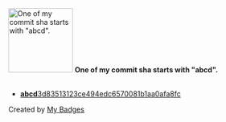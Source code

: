 <img src="https://github.com/my-badges/my-badges/blob/master/src/all-badges/abc-commit/abcd-commit.png?raw=true" alt="One of my commit sha starts with &quot;abcd&quot;." title="One of my commit sha starts with &quot;abcd&quot;." width="128">
<strong>One of my commit sha starts with &quot;abcd&quot;.</strong>
<br><br>

- <a href="https://github.com/Neptunium931/Cnetworking/commit/abcd3d83513123ce494edc6570081b1aa0afa8fc"><strong>abcd</strong>3d83513123ce494edc6570081b1aa0afa8fc</a>


Created by <a href="https://github.com/my-badges/my-badges">My Badges</a>